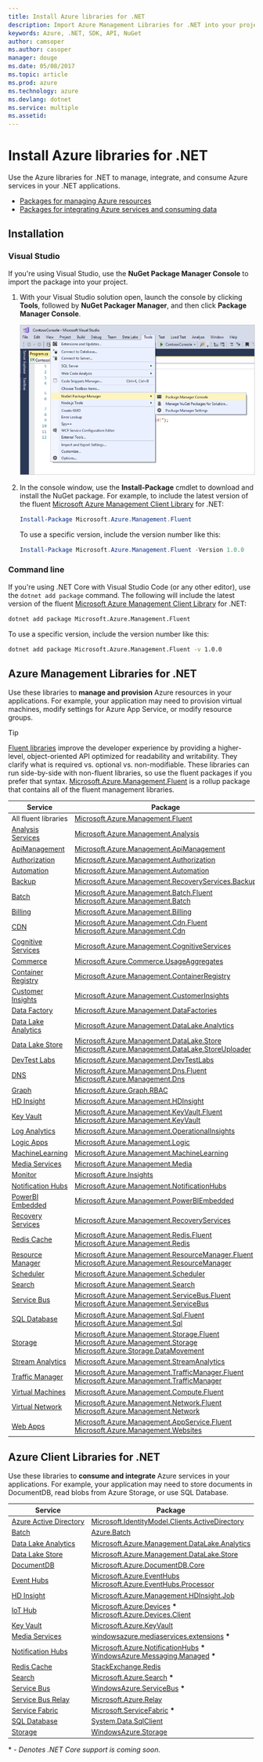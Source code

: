 ```yaml
---
title: Install Azure libraries for .NET
description: Import Azure Management Libraries for .NET into your project
keywords: Azure, .NET, SDK, API, NuGet
author: camsoper
ms.author: casoper
manager: douge
ms.date: 05/08/2017
ms.topic: article
ms.prod: azure
ms.technology: azure
ms.devlang: dotnet
ms.service: multiple
ms.assetid:
---
```


# Install Azure libraries for .NET

Use the Azure libraries for .NET to manage, integrate, and consume Azure services in your .NET applications.

* [Packages for managing Azure resources](#mgmt)
* [Packages for integrating Azure services and consuming data](#data)

## Installation

### Visual Studio

If you're using Visual Studio, use the **NuGet Package Manager Console** to import the package into your project.

1. With your Visual Studio solution open, launch the console by clicking **Tools**, followed by **NuGet Packager Manager**, and then click **Package Manager Console**.  

    ![Package Manager Console](media/dotnet-sdk-azure-install/package-manager.png)

2. In the console window, use the **Install-Package** cmdlet to download and install the NuGet package.  For example, to include the latest version of the fluent [Microsoft Azure Management Client Library](http://www.nuget.org/packages/Microsoft.Azure.Management.Fluent) for .NET:

    ```powershell
    Install-Package Microsoft.Azure.Management.Fluent
    ``` 
    To use a specific version, include the version number like this:

    ```powershell
    Install-Package Microsoft.Azure.Management.Fluent -Version 1.0.0
    ``` 

### Command line

If you're using .NET Core with Visual Studio Code (or any other editor), use the `dotnet add package` command.  The following will include the latest version of the fluent [Microsoft Azure Management Client Library](http://www.nuget.org/packages/Microsoft.Azure.Management.Fluent) for .NET:

```bash
dotnet add package Microsoft.Azure.Management.Fluent
```
To use a specific version, include the version number like this:

```bash
dotnet add package Microsoft.Azure.Management.Fluent -v 1.0.0
```

## <a id="mgmt"></a>Azure Management Libraries for .NET

Use these libraries to **manage and provision** Azure resources in your applications.  For example, your application may need to provision virtual machines, modify settings for Azure App Service, or modify resource groups.

> [!TIP]
> [Fluent libraries](https://azure.microsoft.com/blog/simpler-azure-management-libraries-for-net/) improve the developer experience by providing a higher-level, object-oriented API optimized for readability and writability. They clarify what is required vs. optional vs. non-modifiable. These libraries can run side-by-side with non-fluent libraries, so use the fluent packages if you prefer that syntax. [Microsoft.Azure.Management.Fluent](https://www.nuget.org/packages/Microsoft.Azure.Management.Fluent) is a rollup package that contains all of the fluent management libraries.

Service | Package
--------|---------
All fluent libraries | [Microsoft.Azure.Management.Fluent](https://www.nuget.org/packages/Microsoft.Azure.Management.Fluent)
[Analysis Services](/azure/analysis-services/) | [Microsoft.Azure.Management.Analysis](https://www.nuget.org/packages/Microsoft.Azure.Management.Analysis)
[ApiManagement](/azure/api-management/) | [Microsoft.Azure.Management.ApiManagement](https://www.nuget.org/packages/Microsoft.Azure.Management.ApiManagement)
[Authorization](/rest/api/authorization) | [Microsoft.Azure.Management.Authorization](https://www.nuget.org/packages/Microsoft.Azure.Management.Authorization)
[Automation](/azure/automation/) | [Microsoft.Azure.Management.Automation](https://www.nuget.org/packages/Microsoft.Azure.Management.Automation)
[Backup](/azure/backup/) | [Microsoft.Azure.Management.RecoveryServices.Backup](https://www.nuget.org/packages/Microsoft.Azure.Management.RecoveryServices.Backup)
[Batch](/azure/batch/) | [Microsoft.Azure.Management.Batch.Fluent](https://www.nuget.org/packages/Microsoft.Azure.Management.Batch.Fluent)<br />[Microsoft.Azure.Management.Batch](https://www.nuget.org/packages/Microsoft.Azure.Management.Batch)
[Billing](/azure/billing/) | [Microsoft.Azure.Management.Billing](https://www.nuget.org/packages/Microsoft.Azure.Management.Billing)
[CDN](/azure/cdn/) | [Microsoft.Azure.Management.Cdn.Fluent](https://www.nuget.org/packages/Microsoft.Azure.Management.Cdn.Fluent)<br/>[Microsoft.Azure.Management.Cdn](https://www.nuget.org/packages/Microsoft.Azure.Management.Cdn)
[Cognitive Services](/azure/cognitive-services/) | [Microsoft.Azure.Management.CognitiveServices](https://www.nuget.org/packages/Microsoft.Azure.Management.CognitiveServices)
[Commerce](/azure/billing/billing-usage-rate-card-overview) | [Microsoft.Azure.Commerce.UsageAggregates](https://www.nuget.org/packages/Microsoft.Azure.Commerce.UsageAggregates)
[Container Registry](/azure/container-registry) | [Microsoft.Azure.Management.ContainerRegistry](https://www.nuget.org/packages/Microsoft.Azure.Management.ContainerRegistry)
[Customer Insights](/dynamics365/customer-insights) | [Microsoft.Azure.Management.CustomerInsights](https://www.nuget.org/packages/Microsoft.Azure.Management.CustomerInsights)
[Data Factory](/azure/data-factory/) | [Microsoft.Azure.Management.DataFactories](https://www.nuget.org/packages/Microsoft.Azure.Management.DataFactories)
[Data Lake Analytics](/azure/data-lake-analytics/) | [Microsoft.Azure.Management.DataLake.Analytics](https://www.nuget.org/packages/Microsoft.Azure.Management.DataLake.Analytics)
[Data Lake Store](/azure/data-lake-store/) | [Microsoft.Azure.Management.DataLake.Store](https://www.nuget.org/packages/Microsoft.Azure.Management.DataLake.Store)<br/>[Microsoft.Azure.Management.DataLake.StoreUploader](https://www.nuget.org/packages/Microsoft.Azure.Management.DataLake.StoreUploader)
[DevTest Labs](/azure/devtest-lab/) | [Microsoft.Azure.Management.DevTestLabs](https://www.nuget.org/packages/Microsoft.Azure.Management.DevTestLabs)
[DNS](/azure/dns/) | [Microsoft.Azure.Management.Dns.Fluent](https://www.nuget.org/packages/Microsoft.Azure.Management.Dns.Fluent)<br/>[Microsoft.Azure.Management.Dns](https://www.nuget.org/packages/Microsoft.Azure.Management.Dns)
[Graph](/rest/api/graphrbac) | [Microsoft.Azure.Graph.RBAC](https://www.nuget.org/packages/Microsoft.Azure.Graph.RBAC)
[HD Insight](/azure/hdinsight/) | [Microsoft.Azure.Management.HDInsight](https://www.nuget.org/packages/Microsoft.Azure.Management.HDInsight)
[Key Vault](/azure/key-vault/) | [Microsoft.Azure.Management.KeyVault.Fluent](https://www.nuget.org/packages/Microsoft.Azure.Management.KeyVault.Fluent)<br/>[Microsoft.Azure.Management.KeyVault](https://www.nuget.org/packages/Microsoft.Azure.Management.KeyVault)
[Log Analytics](/azure/log-analytics/) | [Microsoft.Azure.Management.OperationalInsights](https://www.nuget.org/packages/Microsoft.Azure.Management.OperationalInsights)
[Logic Apps](/azure/logic-apps/) | [Microsoft.Azure.Management.Logic](https://www.nuget.org/packages/Microsoft.Azure.Management.Logic)
[MachineLearning](/azure/machine-learning/) | [Microsoft.Azure.Management.MachineLearning](https://www.nuget.org/packages/Microsoft.Azure.Management.MachineLearning)
[Media Services](/azure/media-services/) | [Microsoft.Azure.Management.Media](https://www.nuget.org/packages/Microsoft.Azure.Management.Media)
[Monitor](/azure/monitoring-and-diagnostics/) | [Microsoft.Azure.Insights](https://www.nuget.org/packages/Microsoft.Azure.Insights)
[Notification Hubs](/azure/notification-hubs/) | [Microsoft.Azure.Management.NotificationHubs](https://www.nuget.org/packages/Microsoft.Azure.Management.NotificationHubs)
[PowerBI Embedded](/azure/power-bi-embedded/) | [Microsoft.Azure.Management.PowerBIEmbedded](https://www.nuget.org/packages/Microsoft.Azure.Management.PowerBIEmbedded)
[Recovery Services](/azure/site-recovery/) | [Microsoft.Azure.Management.RecoveryServices](https://www.nuget.org/packages/Microsoft.Azure.Management.RecoveryServices)
[Redis Cache](/azure/redis-cache/) | [Microsoft.Azure.Management.Redis.Fluent](https://www.nuget.org/packages/Microsoft.Azure.Management.Redis.Fluent)<br/>[Microsoft.Azure.Management.Redis](https://www.nuget.org/packages/Microsoft.Azure.Management.Redis)
[Resource Manager](/azure/azure-resource-manager/) | [Microsoft.Azure.Management.ResourceManager.Fluent](https://www.nuget.org/packages/Microsoft.Azure.Management.ResourceManager.Fluent)<br/>[Microsoft.Azure.Management.ResourceManager](https://www.nuget.org/packages/Microsoft.Azure.Management.ResourceManager)
[Scheduler](/azure/scheduler/) | [Microsoft.Azure.Management.Scheduler](https://www.nuget.org/packages/Microsoft.Azure.Management.Scheduler)
[Search](/azure/search/) | [Microsoft.Azure.Management.Search](https://www.nuget.org/packages/Microsoft.Azure.Management.Search)
[Service Bus](/azure/service-bus/) | [Microsoft.Azure.Management.ServiceBus.Fluent](https://www.nuget.org/packages/Microsoft.Azure.Management.ServiceBus.Fluent)<br/>[Microsoft.Azure.Management.ServiceBus](https://www.nuget.org/packages/Microsoft.Azure.Management.ServiceBus)
[SQL Database](/azure/sql-database/) | [Microsoft.Azure.Management.Sql.Fluent](https://www.nuget.org/packages/Microsoft.Azure.Management.Sql.Fluent)<br/>[Microsoft.Azure.Management.Sql](https://www.nuget.org/packages/Microsoft.Azure.Management.Sql)
[Storage](/azure/storage/) | [Microsoft.Azure.Management.Storage.Fluent](https://www.nuget.org/packages/Microsoft.Azure.Management.Storage.Fluent)<br/>[Microsoft.Azure.Management.Storage](https://www.nuget.org/packages/Microsoft.Azure.Management.Storage)<br/>[Microsoft.Azure.Storage.DataMovement](https://www.nuget.org/packages/Microsoft.Azure.Storage.DataMovement)
[Stream Analytics](/azure/stream-analytics/) | [Microsoft.Azure.Management.StreamAnalytics](https://www.nuget.org/packages/Microsoft.Azure.Management.StreamAnalytics)
[Traffic Manager](/azure/traffic-manager/) | [Microsoft.Azure.Management.TrafficManager.Fluent](https://www.nuget.org/packages/Microsoft.Azure.Management.TrafficManager.Fluent)<br/>[Microsoft.Azure.Management.TrafficManager](https://www.nuget.org/packages/Microsoft.Azure.Management.TrafficManager)
[Virtual Machines](/azure/virtual-machines/) | [Microsoft.Azure.Management.Compute.Fluent](https://www.nuget.org/packages/Microsoft.Azure.Management.Compute.Fluent)| [Microsoft.Azure.Management.Compute](https://www.nuget.org/packages/Microsoft.Azure.Management.Compute)
[Virtual Network](/azure/virtual-network/) | [Microsoft.Azure.Management.Network.Fluent](https://www.nuget.org/packages/Microsoft.Azure.Management.Network.Fluent)<br/>[Microsoft.Azure.Management.Network](https://www.nuget.org/packages/Microsoft.Azure.Management.Network)
[Web Apps](/azure/app-service-web) | [Microsoft.Azure.Management.AppService.Fluent](https://www.nuget.org/packages/Microsoft.Azure.Management.AppService.Fluent)<br/>[Microsoft.Azure.Management.Websites](https://www.nuget.org/packages/Microsoft.Azure.Management.Websites)

## <a id="data"></a>Azure Client Libraries for .NET

Use these libraries to **consume and integrate** Azure services in your applications.  For example, your application may need to store documents in DocumentDB, read blobs from Azure Storage, or use SQL Database.

Service | Package  
--------|--------
[Azure Active Directory](/azure/active-directory) | [Microsoft.IdentityModel.Clients.ActiveDirectory](https://www.nuget.org/packages/Microsoft.IdentityModel.Clients.ActiveDirectory)  
[Batch](/azure/batch/) | [Azure.Batch](https://www.nuget.org/packages/Azure.Batch) 
[Data Lake Analytics](/azure/data-lake-analytics/) | [Microsoft.Azure.Management.DataLake.Analytics](https://www.nuget.org/packages/Microsoft.Azure.Management.DataLake.Analytics)
[Data Lake Store](/azure/data-lake-store/) | [Microsoft.Azure.Management.DataLake.Store](https://www.nuget.org/packages/Microsoft.Azure.Management.DataLake.Store)
[DocumentDB](/azure/documentdb/) | [Microsoft.Azure.DocumentDB.Core](https://www.nuget.org/packages/Microsoft.Azure.DocumentDB.Core)  
[Event Hubs](/azure/event-hubs/) | [Microsoft.Azure.EventHubs](https://www.nuget.org/packages/Microsoft.Azure.EventHubs)<br/>[Microsoft.Azure.EventHubs.Processor](https://www.nuget.org/packages/Microsoft.Azure.EventHubs.Processor)
[HD Insight](/azure/hdinsight/) | [Microsoft.Azure.Management.HDInsight.Job](https://www.nuget.org/packages/Microsoft.Azure.Management.HDInsight.Job) 
[IoT Hub](/azure/iot-hub/) | [Microsoft.Azure.Devices](https://www.nuget.org/packages/Microsoft.Azure.Devices)&nbsp;<b>&#42;</b><br/>[Microsoft.Azure.Devices.Client](https://www.nuget.org/packages/Microsoft.Azure.Devices.Client)
[Key Vault](/azure/key-vault/) | [Microsoft.Azure.KeyVault](https://www.nuget.org/packages/Microsoft.Azure.KeyVault)
[Media Services](/azure/media-services/) | [windowsazure.mediaservices.extensions](https://www.nuget.org/packages/windowsazure.mediaservices.extensions)&nbsp;<b>&#42;</b> 
[Notification Hubs](/azure/notification-hubs/) | [Microsoft.Azure.NotificationHubs](https://www.nuget.org/packages/Microsoft.Azure.NotificationHubs)&nbsp;<b>&#42;</b><br/>[WindowsAzure.Messaging.Managed](https://www.nuget.org/packages/WindowsAzure.Messaging.Managed)&nbsp;<b>&#42;</b>
[Redis Cache](/azure/redis-cache/) | [StackExchange.Redis](https://www.nuget.org/packages/StackExchange.Redis/)
[Search](/azure/search/) | [Microsoft.Azure.Search](https://www.nuget.org/packages/Microsoft.Azure.Search)&nbsp;<b>&#42;</b>
[Service Bus](/azure/service-bus/) | [WindowsAzure.ServiceBus](https://www.nuget.org/packages/WindowsAzure.ServiceBus)&nbsp;<b>&#42;</b>
[Service Bus Relay](/azure/service-bus-relay/) | [Microsoft.Azure.Relay](https://www.nuget.org/packages/Microsoft.Azure.Relay)
[Service Fabric](/azure/service-fabric/) | [Microsoft.ServiceFabric](https://www.nuget.org/profiles/servicefabric)&nbsp;<b>&#42;</b>
[SQL Database](/azure/sql-database/) | [System.Data.SqlClient](https://www.nuget.org/packages/System.Data.SqlClient/) 
[Storage](/azure/storage/) | [WindowsAzure.Storage](https://www.nuget.org/packages/WindowsAzure.Storage) 

\* *- Denotes .NET Core support is coming soon.*
